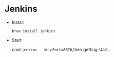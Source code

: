 # Jenkins

- Install

  `brew install jenkins`
- Start

  cmd `jenkins --httpPort=8076`,then getting start.
